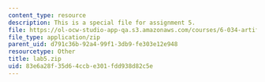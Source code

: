 ```yaml
---
content_type: resource
description: This is a special file for assignment 5.
file: https://ol-ocw-studio-app-qa.s3.amazonaws.com/courses/6-034-artificial-intelligence-fall-2010/83e6a28f35d64ccbe301fdd938d82c5e_lab5.zip
file_type: application/zip
parent_uid: d791c36b-92a4-99f1-3db9-fe303e12e948
resourcetype: Other
title: lab5.zip
uid: 83e6a28f-35d6-4ccb-e301-fdd938d82c5e
---
```

